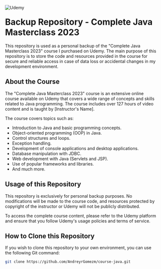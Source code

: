 <img src="https://img-c.udemycdn.com/course/480x270/3078492_1a27_2.jpg" alt="Udemy" style="float: left; margin-right: 10px;">

# Backup Repository - Complete Java Masterclass 2023

This repository is used as a personal backup of the "Complete Java Masterclass 2023" course I purchased on Udemy. The main purpose of this repository is to store the code and resources provided in the course for secure and reliable access in case of data loss or accidental changes in my development environment.

## About the Course

The "Complete Java Masterclass 2023" course is an extensive online course available on Udemy that covers a wide range of concepts and skills related to Java programming. The course includes over 127 hours of video content and is taught by [Instructor's Name].

The course covers topics such as:

- Introduction to Java and basic programming concepts.
- Object-oriented programming (OOP) in Java.
- Control structures and loops.
- Exception handling.
- Development of console applications and desktop applications.
- Database manipulation with JDBC.
- Web development with Java (Servlets and JSP).
- Use of popular frameworks and libraries.
- And much more.

## Usage of this Repository

This repository is exclusively for personal backup purposes. No modifications will be made to the course code, and resources protected by copyright of the instructor or Udemy will not be publicly distributed.

To access the complete course content, please refer to the Udemy platform and ensure that you follow Udemy's usage policies and terms of service.

## How to Clone this Repository

If you wish to clone this repository to your own environment, you can use the following Git command:

```bash
git clone https://github.com/AndreyrGomezm/course-java.git
